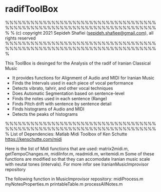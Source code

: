 # radifToolBox
%%%%%%%%%%%%%%%%%%%%%%%%%%%%%%%%%%%%%%%%%%%%%%%%%%%%%%%%%%%%%%%%%%%%%%%%%
% (c) copyright 2021 Sepideh Shafiei (sepideh.shafiee@gmail.com), all rights reserved
%%%%%%%%%%%%%%%%%%%%%%%%%%%%%%%%%%%%%%%%%%%%%%%%%%%%%%%%%%%%%%%%%%%%%%%%%


This ToolBox is desinged for the Analysis of the radif of Iranian Classical Music
- It provides functions for Alignment of Audio and MIDI for Iranian Music
- Finds the Intervals used in each piece of vocal performance
- Detects vibrato, tahrir, and other vocal techniques
- Does Automatic Segmentation based on sentence-level
- Finds the notes used in each sentence (Range)
- Finds Pitch drift with sentence by sentence detail
- Finds histograms of Audio and MIDI
- Detects the peaks of histograms

%%%%%%%%%%%%%%%%%%%%%%%%%%%%%%%%%%%%%%%%%%%%%%%%%%%%%%%%%%%%%%%%%%%%%%%%%
List of Dependencies:
Matlab Midi Toolbox of Ken Schutte
https://kenschutte.com/midi

Here is the list of Midi functions that are used: matrix2midi.m, getTempoChanges.m, midiInfor.m, readmidi.m, writemidi.m
Some of these functions are modified so that they can accomodate Iranian music scale with neutal tones (intervals). For more infor see IranianMusicImprovisor repository

The following function in MusicImprovisor repository:
midiProcess.m
myNotesProperties.m
printableTable.m
processAllNotes.m

